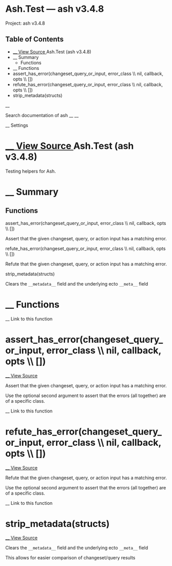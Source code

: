 # Ash.Test — ash v3.4.8

Project: ash v3.4.8

## Table of Contents

- [ __ View Source ](external_link) Ash.Test (ash v3.4.8)
- __ Summary
  - Functions
- __ Functions
- assert_has_error(changeset_query_or_input, error_class \\\ nil, callback, opts \\\ [])
- refute_has_error(changeset_query_or_input, error_class \\\ nil, callback, opts \\\ [])
- strip_metadata(structs)

__

Search documentation of ash __ __

__ Settings

#  [ __ View Source ](external_link) Ash.Test (ash v3.4.8)

Testing helpers for Ash.

#  __ Summary

##  Functions

assert_has_error(changeset_query_or_input, error_class \\\ nil, callback, opts \\\ [])

Assert that the given changeset, query, or action input has a matching error.

refute_has_error(changeset_query_or_input, error_class \\\ nil, callback, opts \\\ [])

Refute that the given changeset, query, or action input has a matching error.

strip_metadata(structs)

Clears the `__metadata__` field and the underlying ecto `__meta__` field

#  __ Functions

__ Link to this function

# assert_has_error(changeset_query_or_input, error_class \\\ nil, callback, opts \\\ [])

[ __ View Source ](external_link)

Assert that the given changeset, query, or action input has a matching error.

Use the optional second argument to assert that the errors (all together) are of a specific class.

__ Link to this function

# refute_has_error(changeset_query_or_input, error_class \\\ nil, callback, opts \\\ [])

[ __ View Source ](external_link)

Refute that the given changeset, query, or action input has a matching error.

Use the optional second argument to assert that the errors (all together) are of a specific class.

__ Link to this function

# strip_metadata(structs)

[ __ View Source ](external_link)

Clears the `__metadata__` field and the underlying ecto `__meta__` field

This allows for easier comparison of changeset/query results
